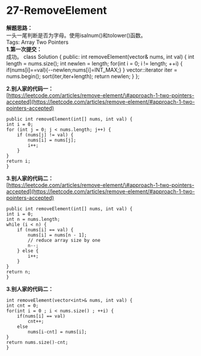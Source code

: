 # 27-RemoveElement

**解题思路：**  
一头一尾判断是否为字母。使用isalnum\(\)和tolower\(\)函数。  
Tags: Array Two Pointers  
**1.第一次提交：**  
成功。 class Solution { public: int removeElement\(vector& nums, int val\) { int length = nums.size\(\); int newlen = length; for\(int i = 0; i != length; ++i\) { if\(nums\[i\]==val\){--newlen;nums\[i\]=INT\_MAX;} } vector::iterator iter = nums.begin\(\); sort\(iter,iter+length\); return newlen; } };

**2.别人家的代码一：**  
[https://leetcode.com/articles/remove-element/\#approach-1-two-pointers-accepted](https://leetcode.com/articles/remove-element/#approach-1-two-pointers-accepted)

```text
public int removeElement(int[] nums, int val) {
int i = 0;
for (int j = 0; j < nums.length; j++) {
    if (nums[j] != val) {
        nums[i] = nums[j];
        i++;
    }
}
return i;
}
```

**3.别人家的代码二：**  
[https://leetcode.com/articles/remove-element/\#approach-1-two-pointers-accepted](https://leetcode.com/articles/remove-element/#approach-1-two-pointers-accepted)

```text
public int removeElement(int[] nums, int val) {
int i = 0;
int n = nums.length;
while (i < n) {
    if (nums[i] == val) {
        nums[i] = nums[n - 1];
        // reduce array size by one
        n--;
    } else {
        i++;
    }
}
return n;
}
```

**3.别人家的代码二：**

```text
int removeElement(vector<int>& nums, int val) {
int cnt = 0;
for(int i = 0 ; i < nums.size() ; ++i) {
    if(nums[i] == val)
        cnt++;
    else
        nums[i-cnt] = nums[i];
}
return nums.size()-cnt;
}
```

